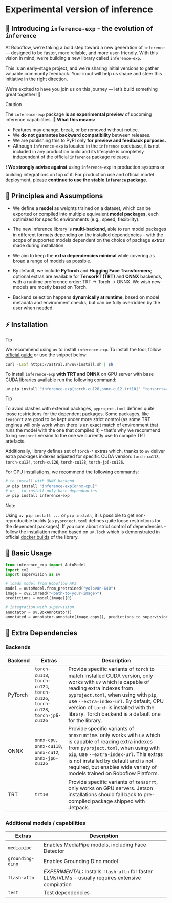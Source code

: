 # Experimental version of inference

## 🚀 Introducing `inference-exp` - the evolution of `inference`

At Roboflow, we’re taking a bold step toward a new generation of `inference` — designed to be faster, 
more reliable, and more user-friendly. With this vision in mind, we’re building a new library called `inference-exp`.

This is an early-stage project, and we’re sharing initial versions to gather valuable community feedback. 
Your input will help us shape and steer this initiative in the right direction.

We’re excited to have you join us on this journey — let’s build something great together! 🤝

> [!CAUTION]
> The `inference-exp` package **is an experimental preview** of upcoming inference capabilities.
> **🔧 What this means:**
> * Features may change, break, or be removed without notice.
> * We **do not guarantee backward compatibility** between releases.
> * We are publishing this to PyPI only **for preview and feedback purposes.**
> * Although `inference-exp` is located in the `inference` codebase, it is not included in any production build and
> its lifecycle is completely independent of the official `inference` package releases.
> 
> ❗ **We strongly advise against** using `inference-exp` in production systems or building integrations on top of it.
> For production use and official model deployment, please **continue to use the stable `inference` package.**

## 📜 Principles and Assumptions

* We define a **model** as weights trained on a dataset, which can be exported or compiled into multiple equivalent 
**model packages**, each optimized for specific environments (e.g., speed, flexibility).

* The new inference library is **multi-backend**, able to run model packages in different formats 
depending on the installed dependencies - with the scope of supported models dependent on the choice of package 
*extras* made during installation

* We aim to keep the **extra dependencies minimal** while covering as broad a range of models as possible.

* By default, we include **PyTorch** and **Hugging Face Transformers**; optional extras are available for 
**TensorRT (TRT)** and **ONNX** backends, with a runtime preference order: TRT → Torch → ONNX. We wish new models
are mostly based on Torch.

* Backend selection happens **dynamically at runtime**, based on model metadata and environment checks, 
but can be fully overridden by the user when needed.

## ⚡ Installation

> [!TIP]
> We recommend using `uv` to install `inference-exp`. To install the tool, follow 
> [official guide](https://docs.astral.sh/uv/getting-started/installation/) or use the snippet below:
> ```bash
> curl -LsSf https://astral.sh/uv/install.sh | sh
> ```


To install `inference-exp` **with TRT and ONNX** on GPU server with base CUDA libraries available run the following 
command:

```bash
uv pip install "inference-exp[torch-cu128,onnx-cu12,trt10]" "tensorrt==10.12.0.36"
```
> [!TIP]
> To avoid clashes with external packages, `pyproject.toml` defines quite loose restrictions for the dependent packages.
> Some packages, like `tensorrt` are good to be kept under more strict control (as some TRT engines will only work 
> when there is an exact match of environment that runs the model with the one that compiled it) - that's why we 
> recommend fixing `tensorrt` version to the one we currently use to compile TRT artefacts.
> 
> Additionally, library defines set of `torch-*` extras which, thanks to `uv` deliver extra packages indexes adjusted 
> for specific CUDA version: `torch-cu118`, `torch-cu124`, `torch-cu126`, `torch-cu128`, `torch-jp6-cu126`.

For CPU installations, we recommend the following commands:
```bash
# to install with ONNX backend
uv pip install "inference-exp[onnx-cpu]"
# or - to install only base dependencies
uv pip install inference-exp
```

> [!NOTE] 
> Using `uv pip install ...` or `pip install`, it is possible to get non-reproducible builds (as `pyproject.toml` 
> defines quite loose restrictions for the dependent packages). If you care about strict control of dependencies - 
> follow the installation method based on `uv.lock` which is demonstrated in official [docker builds](./dockerfiles) 
> of the library.

## 📖 Basic Usage
```python
from inference_exp import AutoModel
import cv2
import supervision as sv

# loads model from Roboflow API
model = AutoModel.from_pretrained("yolov8n-640")  
image = cv2.imread("<path-to-your-image>")
predictions = model(image)[0]

# integration with supervision
annotator = sv.BoxAnnotator()
annotated = annotator.annotate(image.copy(), predictions.to_supervision())
```

## 🔌 Extra Dependencies

### Backends
| Backend | Extras                                                                        | Description                                                                                                                                                                                                                                                                                                                   |
|---------|-------------------------------------------------------------------------------|-------------------------------------------------------------------------------------------------------------------------------------------------------------------------------------------------------------------------------------------------------------------------------------------------------------------------------|
| PyTorch | `torch-cu118`, `torch-cu124`, `torch-cu126`, `torch-cu128`, `torch-jp6-cu126` | Provide specific variants of `torch` to match installed CUDA version, only works with `uv` which is capable of reading extra indexes from `pyproject.toml`, when using with `pip`, use `--extra-index-url`. By default, CPU version of `torch` is installed with the library. Torch backend is a default one for the library. |
| ONNX    | `onnx-cpu`, `onnx-cu118`, `onnx-cu12`, `onnx-jp6-cu126`                       | Provide specific variants of `onnxruntime`. only works with `uv` which is capable of reading extra indexes from `pyproject.toml`, when using with `pip`, use `--extra-index-url`. This extras is not installed by default and is not required, but enables wide variety of models trained on Roboflow Platform.               |
| TRT     | `trt10`                                                                       | Provide specific variants of `tensorrt`, only works on GPU servers. Jetson installations should fall back to pre-compiled package shipped with Jetpack.                                                                                                                                                                       |


### Additional models / capabilities
| Extras           | Description                                                                                        |
|------------------|----------------------------------------------------------------------------------------------------|
| `mediapipe`      | Enables MediaPipe models, including Face Detector                                                  |
| `grounding-dino` | Enables Grounding Dino model                                                                       |
| `flash-attn`     | *EXPERIMENTAL:* Installs `flash-attn` for faster LLMs/VLMs - usually requires extensive compilation |
| `test`           | Test dependencies                                                                                  |
